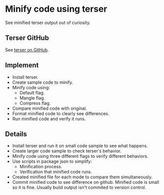 # Minify code using terser

See minified terser output out of curiosity.

## Terser GitHub

See [terser on GitHub](https://github.com/terser/terser).

## Implement

- Install terser.
- Create sample code to minify.
- Minify code using:
  - Default flag.
  - Mangle flag.
  - Compress flag.
- Compare minified code with original.
- Format minified code to clearly see differences.
- Run minified code and verify it runs.

## Details

- Install terser and run it on small code sample to see what happens.
- Create larger code sample to check terser's behavior.
- Minify code using three different flags to verify different behaviors.
- Use scripts in package json to simplify:
  - Minification process.
  - Verification that minified code runs.
- Created minified file for each mode to compare them simultaneously.
- Commit minified code to see difference on github. Minified code is small so it is fine. Usually build output isn't commited to version control.
